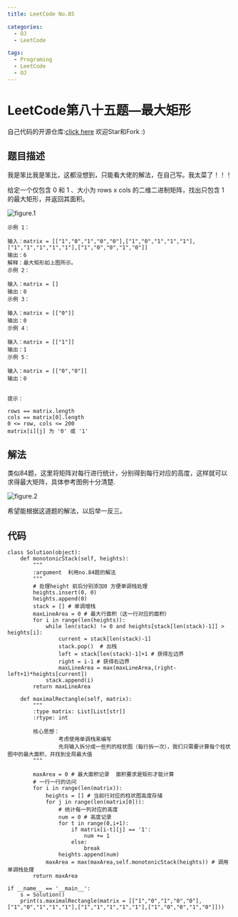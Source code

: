 ```yaml
---
title: LeetCode No.85

categories:
  - OJ
  - LeetCode

tags:
  - Programing
  - LeetCode
  - OJ
---
```


# LeetCode第八十五题—最大矩形
自己代码的开源仓库:[click here](https://github.com/zs670980918/LeetCode_Coding_Record)  欢迎Star和Fork :)

## 题目描述
我是笨比我是笨比，这都没想到，只能看大佬的解法，在自己写。我太菜了！！！

给定一个仅包含 0 和 1 、大小为 rows x cols 的二维二进制矩阵，找出只包含 1 的最大矩形，并返回其面积。

![figure.1](https://assets.leetcode.com/uploads/2020/09/14/maximal.jpg)
 
```
示例 1：

输入：matrix = [["1","0","1","0","0"],["1","0","1","1","1"],["1","1","1","1","1"],["1","0","0","1","0"]]
输出：6
解释：最大矩形如上图所示。
示例 2：

输入：matrix = []
输出：0
示例 3：

输入：matrix = [["0"]]
输出：0
示例 4：

输入：matrix = [["1"]]
输出：1
示例 5：

输入：matrix = [["0","0"]]
输出：0
 

提示：

rows == matrix.length
cols == matrix[0].length
0 <= row, cols <= 200
matrix[i][j] 为 '0' 或 '1'
```

## 解法
类似84题，这里将矩阵对每行进行统计，分别得到每行对应的高度，这样就可以求得最大矩阵，具体参考图例十分清楚.

![figure.2](https://gitee.com/zyp521/upload_image/raw/master/DU5Jfz.png)

希望能根据这道题的解法，以后举一反三。

## 代码
```
class Solution(object):
    def monotonicStack(self, heights):
        """
        :argument  利用no.84题的解法
        """
        # 处理height 前后分别添加0 方便单调栈处理
        heights.insert(0, 0)
        heights.append(0)
        stack = [] # 单调增栈
        maxLineArea = 0 # 最大行面积（这一行对应的面积）
        for i in range(len(heights)):
            while len(stack) != 0 and heights[stack[len(stack)-1]] > heights[i]:
                current = stack[len(stack)-1]
                stack.pop()  # 出栈
                left = stack[len(stack)-1]+1 # 获得左边界
                right = i-1 # 获得右边界
                maxLineArea = max(maxLineArea,(right-left+1)*heights[current])
            stack.append(i)
        return maxLineArea

    def maximalRectangle(self, matrix):
        """
        :type matrix: List[List[str]]
        :rtype: int

        核心思想：
                考虑使用单调栈来编写
                先将输入拆分成一些列的柱状图（每行拆一次），我们只需要计算每个柱状图中的最大面积，并找到全局最大值
        """

        maxArea = 0 # 最大面积记录  面积要求是矩形才能计算
        # 一行一行的访问
        for i in range(len(matrix)):
            heights = [] # 当前行对应的柱状图高度存储
            for j in range(len(matrix[0])):
                # 统计每一列对应的高度
                num = 0 # 高度记录
                for t in range(0,i+1):
                    if matrix[i-t][j] == '1':
                        num += 1
                    else:
                        break
                heights.append(num)
            maxArea = max(maxArea,self.monotonicStack(heights)) # 调用单调栈处理
        return maxArea

if __name__ == '__main__':
    s = Solution()
    print(s.maximalRectangle(matrix = [["1","0","1","0","0"],["1","0","1","1","1"],["1","1","1","1","1"],["1","0","0","1","0"]]))
```